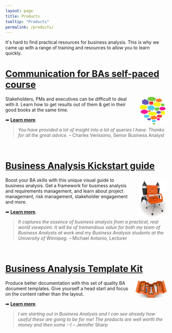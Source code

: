 ```yaml
---
layout: page
title: Products
tooltip: "Products"
permalink: /products/
---
```


It's hard to find practical resources for business analysis. This is why we came up with a range of training and resources to allow you to learn quickly. 

<h1><a href = "/products/business-analysis/communication-for-bas">Communication for BAs self-paced course</a></h1>

<img src = "/img/comms-course-image-small.png" style = "float: right; margin-left: 1em; border: 0" />

Stakeholders, PMs and executives can be difficult to deal with it. Learn how to get results out of them & get in their good books at the same time.

➡ <strong><a href = "/products/business-analysis/communication-for-bas">Learn more</a></strong>.

> *You have provided a lot of insight into a lot of queries I have. Thanks for all the great advice.* – Charles Verissimo, Senior Business Analyst

<br/>
<h1><a href = "/products/business-analysis/business-analysis-kickstart">Business Analysis Kickstart guide</a></h1>

<img src = "/img/kickstart-image-small.png" style = "float:right; margin-left: 1em; border: 0" />

Boost your BA skills with this unique visual guide to business analysis. Get a framework for business analysis and requirements management, and learn about project management, risk management, stakeholder engagement and more.

➡ <strong><a href = "/products/business-analysis/business-analysis-kickstart">Learn more</a></strong>.

> *It captures the essence of business analysis from a practical, real world viewpoint. It will be of tremendous value for both my team of Business Analysts at work and my Business Analysis students at the University of Winnipeg.* – Michael Antonio, Lecturer

<br/>
<h1><a href = "/products/business-analysis/business-analysis-template-kit">Business Analysis Template Kit</a></h1>

<img src = "/img/template-kit-image-small.png" style = "float:right; margin-left: 1em; border: 0" />

Produce better documentation with this set of quality BA document templates. Give yourself a head start and focus on the content rather than the layout.

➡ <strong><a href = "/products/business-analysis/business-analysis-template-kit">Learn more</a></strong>.

> *I am starting out in Business Analysis and I can see already how useful these are going to be for me! The products are well worth the money and then some :-)* – Jennifer Sharp

<!--# Business Analysis Illustrated poster pack

<img src = "/img/illustrated-image-small.png" style = "float:right; margin-left: 1em; border: 0" />

See the business processes you’re involved in yourself or help to transform. This collection of charts works great as an overview or a reference that you can put up on your wall!

➡ <strong><a href = "/products/business-analysis/business-analysis-illustrated">Learn more</a></strong>.

> *I’m really impressed with the work you (and your team) have done to graphically represent the business analysis process.* - Arnel Agbulos, Business Analyst/Project Lead

# Visual Communication for BAs guide & stencil

<img src = "/img/visual-comms-image-small.png" style = "float:right; margin-left: 1em; border: 0" />

Become more productive and make stakeholders happier by learning to apply visual communication in your work.

➡ <strong><a href = "/products/business-analysis/visual-communication-for-bas">Learn more</a></strong>.
-->